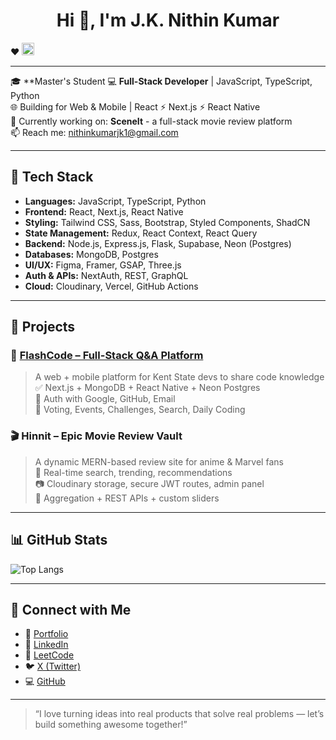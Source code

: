 <h1 align="center">Hi 👋, I'm J.K. Nithin Kumar</h1>
<p align="center">
  
  ❤️ <img src="https://upload.wikimedia.org/wikipedia/commons/6/6a/JavaScript-logo.png" width="20" height="20" /> 
</p>

---

🎓 **Master's Student 
💻 **Full-Stack Developer** | JavaScript, TypeScript, Python  
🌐 Building for Web & Mobile | React ⚡ Next.js ⚡ React Native  
🎯 Currently working on: **SceneIt** - a full-stack movie review platform  
📫 Reach me: [nithinkumarjk1@gmail.com](mailto:nithinkumarjk1@gmail.com)

---

## 🚀 Tech Stack

- **Languages:** JavaScript, TypeScript, Python  
- **Frontend:** React, Next.js, React Native  
- **Styling:** Tailwind CSS, Sass, Bootstrap, Styled Components, ShadCN  
- **State Management:** Redux, React Context, React Query  
- **Backend:** Node.js, Express.js, Flask, Supabase, Neon (Postgres)  
- **Databases:** MongoDB, Postgres  
- **UI/UX:** Figma, Framer, GSAP, Three.js  
- **Auth & APIs:** NextAuth, REST, GraphQL  
- **Cloud:** Cloudinary, Vercel, GitHub Actions

---

## 📱 Projects

### 🚀 [FlashCode – Full-Stack Q&A Platform](https://jknithin36.github.io/welcome/)
> A web + mobile platform for Kent State devs to share code knowledge  
> ✅ Next.js + MongoDB + React Native + Neon Postgres  
> 🔐 Auth with Google, GitHub, Email  
> 🎯 Voting, Events, Challenges, Search, Daily Coding

### 🎬 Hinnit – Epic Movie Review Vault
> A dynamic MERN-based review site for anime & Marvel fans  
> 🧠 Real-time search, trending, recommendations  
> 📷 Cloudinary storage, secure JWT routes, admin panel  
> 🔄 Aggregation + REST APIs + custom sliders

---

## 📊 GitHub Stats

![Top Langs](https://github-readme-stats.vercel.app/api/top-langs/?username=jknithin36&layout=compact&theme=radical)

---

## 📎 Connect with Me

- 🔗 [Portfolio](https://jknithin36.github.io/welcome/)
- 💼 [LinkedIn](https://www.linkedin.com/in/j-k-nithin-kumar-4386b4298/)
- 🧠 [LeetCode](https://leetcode.com/u/insane414425/)
- 🐦 [X (Twitter)](https://x.com/x414423)
- 💻 [GitHub](https://github.com/jknithin36)

---

> “I love turning ideas into real products that solve real problems — let’s build something awesome together!”
